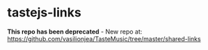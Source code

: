 tastejs-links
=============
**This repo has been deprecated** - New repo at: https://github.com/vasilionjea/TasteMusic/tree/master/shared-links
